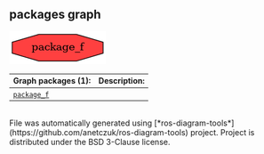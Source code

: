 <!--
File was automatically generated using 'ros-diagram-tools' project.
Project is distributed under the BSD 3-Clause license.
-->

## packages graph

[![package_f](package_f.png "package_f")](package_f.png)

| Graph packages (1): | Description: |
| ----------------------------------- | ------------ |
| [`package_f`](package_f.html) |  |


</br>
File was automatically generated using [*ros-diagram-tools*](https://github.com/anetczuk/ros-diagram-tools) project.
Project is distributed under the BSD 3-Clause license.
